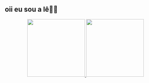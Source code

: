 ## oii eu sou a lê👋🏻
<div align="center">
  <a href="https://github.com/letdamiao">
  <img height="180em" src="https://github-readme-stats.vercel.app/api?username=letdamiao&show_icons=true&theme=dracula&include_all_commits=true&count_private=true"/>
  <img height="180em" src="https://github-readme-stats.vercel.app/api/top-langs/?username=letdamiao&layout=compact&langs_count=7&theme=dracula"/>
</div>
